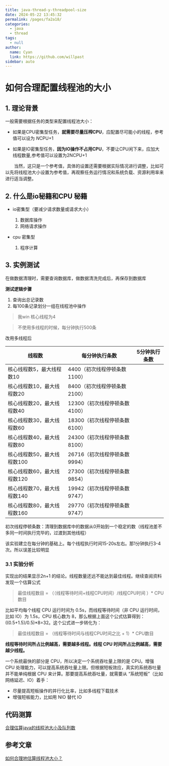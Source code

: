```yaml
---
title: java-thread-y-threadpool-size
date: 2024-05-22 13:45:32
permalink: /pages/fa2a18/
categories: 
  - java
  - thread
tags: 
  - null
author: 
  name: Cyan
  link: https://github.com/willpast
sidebar: auto
---
```

# 如何合理配置线程池的大小

## 1. 理论背景

一般需要根据任务的类型来配置线程池大小：

- 如果是CPU密集型任务，**就需要尽量压榨CPU**，应配置尽可能小的线程，参考值可以设为 *N*CPU+1

- 如果是IO密集型任务，**因为IO操作不占用CPU**，不要让CPU闲下来，应加大线程数量,参考值可以设置为2NCPU+1

　　当然，这只是一个参考值，具体的设置还需要根据实际情况进行调整，比如可以先将线程池大小设置为参考值，再观察任务运行情况和系统负载、资源利用率来进行适当调整。



## 2. 什么是io秘籍和CPU 秘籍

- io密集型（要减少请求数量或请求大小）
  1. 数据库操作
  2. 网络请求操作

- cpu 密集型
  1. 程序计算

## 3. 实例测试

在做数据清理时，需要查询数据库，做数据清洗完成后，再保存到数据库

**测试逻辑步骤**

1. 查询出总记录数
2. 每100条记录划分一组在线程池中操作

>我win 核心线程为4

>不使用多线程的时候，每分钟执行500条

改用多线程后

| 线程数                      | 每分钟执行条数                | 5分钟执行条数 |
| --------------------------- | ----------------------------- | ------------- |
| 核心线程数5，最大线程数10   | 4400（初次线程停顿条数1100）  |               |
| 核心线程数10，最大线程数20  | 8400（初次线程停顿条数2100）  |               |
| 核心线程数20，最大线程数40  | 12300（初次线程停顿条数4100） |               |
| 核心线程数30，最大线程数60  | 18300（初次线程停顿条数6100） |               |
| 核心线程数40，最大线程数80  | 24300（初次线程停顿条数8100） |               |
| 核心线程数50，最大线程数100 | 26716（初次线程停顿条数9994） |               |
| 核心线程数60，最大线程数120 | 27300（初次线程停顿条数9854） |               |
| 核心线程数70，最大线程数140 | 19942（初次线程停顿条数9747） |               |
| 核心线程数80，最大线程数160 | 29770（初次线程停顿条数9747） |               |

初次线程停顿条数：清理到数据库中的数据从0开始到一个稳定的数（线程池差不多同一时间执行完毕的，过渡到其他线程）



该实验建立在每分钟的基础上。每个线程执行时间15-20s左右。那1分钟执行3-4次。所以误差比较明显

### 3.1 实验分析

实现出的结果显示2n+1 的结论。线程数量还远不能达到最佳线程。继续查阅资料发现一个估算公式

>最佳线程数目 = （（线程等待时间+线程CPU时间）/线程CPU时间 ）* CPU数目 

比如平均每个线程 CPU 运行时间为 0.5s，而线程等待时间（非 CPU 运行时间，比如 IO）为 1.5s，CPU 核心数为 8，那么根据上面这个公式估算得到：((0.5+1.5)/0.5)*8=32。这个公式进一步转化为：

>最佳线程数目 = （线程等待时间与线程CPU时间之比 + 1）* CPU数目



**线程等待时间所占比例越高，需要越多线程。线程 CPU 时间所占比例越高，需要越少线程。**

一个系统最快的部分是 CPU，所以决定一个系统吞吐量上限的是 CPU。增强 CPU 处理能力，可以提高系统吞吐量上限。但根据短板效应，真实的系统吞吐量并不能单纯根据 CPU 来计算。那要提高系统吞吐量，就需要从 “系统短板”（比如网络延迟、IO）着手：

- 尽量提高短板操作的并行化比率，比如多线程下载技术
- 增强短板能力，比如用 NIO 替代 IO

## 代码测算

[合理估算java的线程池大小及队列数](https://github.com/sunshanpeng/dark_magic)

## 参考文章

[如何合理地估算线程池大小？](https://blog.csdn.net/feilang00/article/details/95940059?utm_medium=distribute.pc_relevant.none-task-blog-baidujs_title-2&spm=1001.2101.3001.4242)